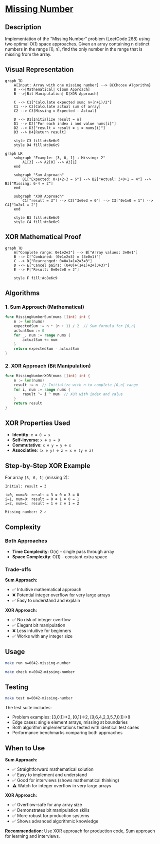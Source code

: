 # [Missing Number](https://leetcode.com/problems/missing-number/)

## Description

Implementation of the "Missing Number" problem (LeetCode 268) using two optimal O(1) space approaches. Given an array containing n distinct numbers in the range [0, n], find the only number in the range that is missing from the array.

## Visual Representation

```mermaid
graph TD
    A[Input: Array with one missing number] --> B{Choose Algorithm}
    B -->|Mathematical| C[Sum Approach]
    B -->|Bit Manipulation| D[XOR Approach]

    C --> C1["Calculate expected sum: n×(n+1)/2"]
    C1 --> C2[Calculate actual sum of array]
    C2 --> C3[Missing = Expected - Actual]

    D --> D1[Initialize result = n]
    D1 --> D2["For each index i and value nums[i]"]
    D2 --> D3["result = result ⊕ i ⊕ nums[i]"]
    D3 --> D4[Return result]

    style C3 fill:#c8e6c9
    style D4 fill:#c8e6c9
```

```mermaid
graph LR
    subgraph "Example: [3, 0, 1] → Missing: 2"
        A1[3] --> A2[0] --> A3[1]
    end

    subgraph "Sum Approach"
        B1["Expected: 0+1+2+3 = 6"] --> B2["Actual: 3+0+1 = 4"] --> B3["Missing: 6-4 = 2"]
    end

    subgraph "XOR Approach"
        C1["result = 3"] --> C2["3⊕0⊕3 = 0"] --> C3["0⊕1⊕0 = 1"] --> C4["1⊕2⊕1 = 2"]
    end

    style B3 fill:#c8e6c9
    style C4 fill:#c8e6c9
```

## XOR Mathematical Proof

```mermaid
graph TD
    A["Complete range: 0⊕1⊕2⊕3"] --> B["Array values: 3⊕0⊕1"]
    B --> C["Combined: (0⊕1⊕2⊕3) ⊕ (3⊕0⊕1)"]
    C --> D["Rearranged: 0⊕0⊕1⊕1⊕2⊕3⊕3"]
    D --> E["Cancel pairs: (0⊕0)⊕(1⊕1)⊕2⊕(3⊕3)"]
    E --> F["Result: 0⊕0⊕2⊕0 = 2"]

    style F fill:#c8e6c9
```

## Algorithms

### 1. Sum Approach (Mathematical)

```go
func MissingNumberSum(nums []int) int {
    n := len(nums)
    expectedSum := n * (n + 1) / 2  // Sum formula for [0,n]
    actualSum := 0
    for _, num := range nums {
        actualSum += num
    }
    return expectedSum - actualSum
}
```

### 2. XOR Approach (Bit Manipulation)

```go
func MissingNumberXOR(nums []int) int {
    n := len(nums)
    result := n  // Initialize with n to complete [0,n] range
    for i, num := range nums {
        result ^= i ^ num  // XOR with index and value
    }
    return result
}
```

## XOR Properties Used

- **Identity**: `x ⊕ 0 = x`
- **Self-Inverse**: `x ⊕ x = 0`
- **Commutative**: `x ⊕ y = y ⊕ x`
- **Associative**: `(x ⊕ y) ⊕ z = x ⊕ (y ⊕ z)`

## Step-by-Step XOR Example

For array `[3, 0, 1]` (missing 2):

```
Initial: result = 3

i=0, num=3: result = 3 ⊕ 0 ⊕ 3 = 0
i=1, num=0: result = 0 ⊕ 1 ⊕ 0 = 1
i=2, num=1: result = 1 ⊕ 2 ⊕ 1 = 2

Missing number: 2 ✓
```

## Complexity

### Both Approaches

- **Time Complexity**: O(n) - single pass through array
- **Space Complexity**: O(1) - constant extra space

### Trade-offs

**Sum Approach:**

- ✅ Intuitive mathematical approach
- ❌ Potential integer overflow for very large arrays
- ✅ Easy to understand and explain

**XOR Approach:**

- ✅ No risk of integer overflow
- ✅ Elegant bit manipulation
- ❌ Less intuitive for beginners
- ✅ Works with any integer size

## Usage

```bash
make run n=0042-missing-number
```

```bash
make check n=0042-missing-number
```

## Testing

```bash
make test n=0042-missing-number
```

The test suite includes:

- Problem examples: [3,0,1]→2, [0,1]→2, [9,6,4,2,3,5,7,0,1]→8
- Edge cases: single element arrays, missing at boundaries
- Both algorithm implementations tested with identical test cases
- Performance benchmarks comparing both approaches

## When to Use

**Sum Approach:**

- ✅ Straightforward mathematical solution
- ✅ Easy to implement and understand
- ✅ Good for interviews (shows mathematical thinking)
- ⚠️ Watch for integer overflow in very large arrays

**XOR Approach:**

- ✅ Overflow-safe for any array size
- ✅ Demonstrates bit manipulation skills
- ✅ More robust for production systems
- ✅ Shows advanced algorithmic knowledge

**Recommendation:** Use XOR approach for production code, Sum approach for learning and interviews.
